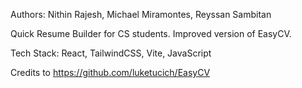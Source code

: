 Authors: Nithin Rajesh, Michael Miramontes, Reyssan Sambitan

Quick Resume Builder for CS students. Improved version of EasyCV.

Tech Stack: React, TailwindCSS, Vite, JavaScript

Credits to https://github.com/luketucich/EasyCV
